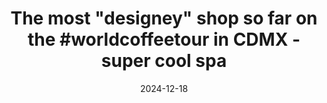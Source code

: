 ---
layout: post
title: "The most \"designey\" shop so far on the #worldcoffeetour in CDMX - super cool spa"
date: 2024-12-18
city: "Mexico City"
country: "Mexico"
continent: "North America"
latitude: 19.4326
longitude: -99.1332
cafe_name: ""
rating: 
notes: "The most \"designey\" shop so far on the in CDMX - super cool space and first time I've seen a slayer single group head in the wild. Espresso was perfection."
image_url: "/media/posts/202412/470674818_18484461454001623_8468832195661570305_n_18215880058291038.jpg"
images:
  - "/media/posts/202412/470674818_18484461454001623_8468832195661570305_n_18215880058291038.jpg"
  - "/media/posts/202412/470733846_18484461469001623_3683537004690073227_n_17962497302833385.jpg"
  - "/media/posts/202412/470428129_18484461478001623_4101996372923537881_n_18008666921505753.jpg"
  - "/media/posts/202412/470485115_18484461499001623_999271151931822934_n_17877385458217144.jpg"
  - "/media/posts/202412/470911977_18484461544001623_7239782090769730233_n_17912436489045048.jpg"
  - "/media/posts/202412/470834124_18484461553001623_684069147149352089_n_18030741674603368.jpg"
  - "/media/posts/202412/470944358_18484461541001623_124298175509098781_n_18035461238110389.jpg"
  - "/media/posts/202412/470721353_18484461565001623_7196974433982507273_n_18129943099389097.jpg"
instagram_url: ""
---